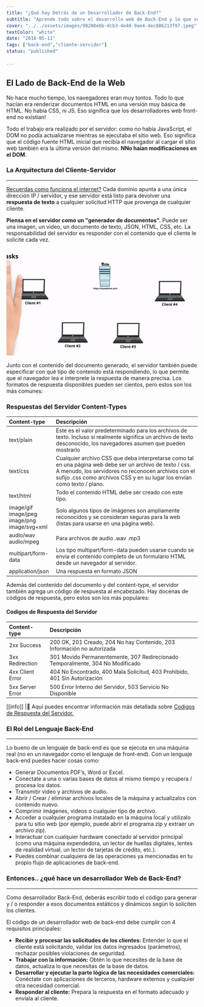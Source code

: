 ```yaml
---
title: "¿Qué hay Detrás de un Desarrollador de Back-End?"
subtitle: "Aprende todo sobre el desarrollo web de Back-End y lo que se necesita para convertirse en Desarrollador de Back-End"
cover: "../../assets/images/98208ebb-dcb3-4e40-9ae4-4ec886213f97.jpeg"
textColor: "white"
date: "2018-05-11"
tags: ["back-end","cliente-servidor"]
status: "published"

---
```


## El Lado de Back-End de la Web

No hace mucho tiempo, los navegadores eran muy tontos. Todo lo que hacían era renderizar documentos HTML en una versión muy básica de HTML. No había CSS, ni JS. Eso significa que los desarrolladores web front-end no existían!

Todo el trabajo era realizado por el servidor: como no había JavaScript, el DOM no podía actualizarse mientras se ejecutaba el sitio web. Eso significa que el código fuente HTML inicial que recibía el navegador al cargar el sitio web también era la última versión del mismo. **NNo haían modificaciones en el DOM**.

### La Arquitectura del Cliente-Servidor
***

[Recuerdas como funciona el internet?](https://www.youtube.com/watch?v=UiBT3Kj8KBM) Cada dominio apunta a una única dirección IP / servidor, y ese servidor está listo para devolver una **respuesta de texto** a cualquier solicitud HTTP que provenga de cualquier cliente.

**Piensa en el servidor como un "generador de documentos".** Puede ser una imagen, un video, un documento de texto, JSON, HTML, CSS, etc.  La responsabilidad del servidor es responder con el contenido que el cliente le solicite cada vez.

![backend developer](../../assets/images/2c0000ef-2907-43cb-80ed-2ba4f194b83e.gif)

Junto con el contenido del documento generado, el servidor también puede especificar con qué tipo de contenido está respondiendo, lo que permite que el navegador lea e interprete la respuesta de manera precisa. Los formatos de respuesta disponibles pueden ser cientos, pero estos son los más comunes:

### Respuestas del Servidor Content-Types

|**Content-type**   |**Descripción**   |
|:------------------|:-----------------|
|text/plain          |Este es el valor predeterminado para los archivos de texto. Incluso si realmente significa un archivo de texto desconocido, los navegadores asumen que pueden mostrarlo    |
|text/css      |Cualquier archivo CSS que deba interpretarse como tal en una página web debe ser un archivo de texto / css. A menudo, los servidores no reconocen archivos con el sufijo .css como archivos CSS y en su lugar los envían como texto / plano.      |
|text/html        |Todo el contenido HTML debe ser creado con este tipo.    |
|image/gif<br>image/jpeg<br>image/png<br>image/svg+xml     |Solo algunos tipos de imágenes son ampliamente reconocidos y se consideran seguras para la web (listas para usarse en una página web).  |
|audio/wav<br>audio/mpeg     |Para archivos de audio .wav .mp3    |
|multipart/form-data     |Los tipo multipart/form-data pueden usarse cuando se envia el contenido completo de un formulario HTML desde un navegador al servidor.    |
|application/json     |Una respuesta en formato JSON    |

Además del contenido del documento y del content-type, el servidor también agrega un código de respuesta al encabezado. Hay docenas de códigos de respuesta, pero estos son los más populares:

#### Codigos de Respuesta del Servidor

|**Content-type**   |**Descripción**   |
|:------------------|:-----------------|
|2xx Success      |200 OK, 201 Creado, 204 No hay Contenido, 203 Información no autorizada  |
|3xx Redirection    |301 Movido Permanentemente, 307 Redirecionado Temporalmente, 304 No Modificado    |
|4xx Client Error    |404 No Encontrado, 400 Mala Solicitud, 403 Prohibido, 401 Sin Autorización    |
|5xx Server Error     |500 Error Interno del Servidor, 503 Servicio No Disponible    |


[[info]]
|:link: Aquí puedes encontrar información más detallada sobre [Codigos de Respuesta del Servidor.](https://www.restapitutorial.com/httpstatuscodes.html)

### El Rol del Lenguaje Back-End
***

Lo bueno de un lenguaje de back-end es que se ejecuta en una máquina real (no en un navegador como el lenguaje de front-end). Con un lenguaje back-end puedes hacer cosas como:

+ Generar Documentos PDF’s, Word or Excel.
+ Conectate a una o varias bases de datos al mismo tiempo y recupera / procesa los datos.
+ Transmitir video y archivos de audio.
+ Abrir / Crear / eliminar archivos locales de la máquina y actualizalos con contenido nuevo.
+ Comprimir imágenes, videos o cualquier tipo de archivo.
+ Acceder a cualquier programa instalado en la máquina local y utilizalo para tu sitio web (por ejemplo, puede abrir el programa zip y extraer un archivo zip).
+ Interactuar con cualquier hardware conectado al servidor principal (como una máquina expendedora, un lector de huellas digitales, lentes de realidad virtual, un lector de tarjetas de crédito, etc.).
+ Puedes combinar cualquiera de las operaciones ya mencionadas en tu propio flujo de aplicaciones de back-end.
  
###  Entonces.. ¿qué hace un desarrollador Web de Back-End?
***

Como desarrollador Back-End, deberás escribir todo el código para generar y / o responder a esos documentos estáticos y dinámicos según lo soliciten los clientes.

El código de un desarrollador web de back-end debe cumplir con 4 requisitos principales:

+ **Recibir y procesar las solicitudes de los clientes:** Entender lo que el cliente está solicitando, validar los datos ingresados (parámetros), rechazar posibles violaciones de seguridad.
+ **Trabajar con la información:** Obtén lo que necesites de la base de datos, actualiza lo que necesitas de la base de datos.
+ **Desarrollar y ejecutar la parte lógica de las necesidades comerciales:** Conéctate con aplicaciones de terceros, hardware externos y cualquier otra necesidad comercial.
+ **Responder al cliente:** Prepara la respuesta en el formato adecuado y envíala al cliente.




